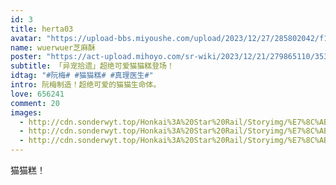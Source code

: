 ```yaml
---
id: 3
title: herta03
avatar: "https://upload-bbs.miyoushe.com/upload/2023/12/27/285802042/f1a4f6e71b919c42c2f986da62f61d05_8612353340137024261.png?x-oss-process=image//resize,s_600/quality,q_80/auto-orient,0/interlace,1/format,png"
name: wuerwuer芝麻酥
poster: "https://act-upload.mihoyo.com/sr-wiki/2023/12/21/279865110/3539c2bd72eccc5f71df87d98ee69933_2623023239189513395.png"
subtitle: 「异宠拾遗」超绝可爱猫猫糕登场！
idtag: "#阮梅# #猫猫糕# #真理医生#"
intro: 阮梅制造！超绝可爱的猫猫生命体。
love: 656241
comment: 20
images:
  - http://cdn.sonderwyt.top/Honkai%3A%20Star%20Rail/Storyimg/%E7%8C%AB%E7%8C%AB%E7%B3%9500.jpg
  - http://cdn.sonderwyt.top/Honkai%3A%20Star%20Rail/Storyimg/%E7%8C%AB%E7%8C%AB%E7%B3%9501.webp
  - http://cdn.sonderwyt.top/Honkai%3A%20Star%20Rail/Storyimg/%E7%8C%AB%E7%8C%AB%E7%B3%9502.webp
---
```


猫猫糕！